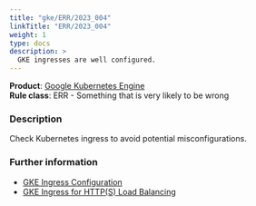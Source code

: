 ```yaml
---
title: "gke/ERR/2023_004"
linkTitle: "ERR/2023_004"
weight: 1
type: docs
description: >
  GKE ingresses are well configured.
---
```


**Product**: [Google Kubernetes Engine](https://cloud.google.com/kubernetes-engine)\
**Rule class**: ERR - Something that is very likely to be wrong

### Description

Check Kubernetes ingress to avoid potential misconfigurations.

### Further information

- [GKE Ingress Configuration](https://cloud.google.com/kubernetes-engine/docs/how-to/ingress-configuration)
- [GKE Ingress for HTTP(S) Load Balancing](https://cloud.google.com/kubernetes-engine/docs/concepts/ingress)
